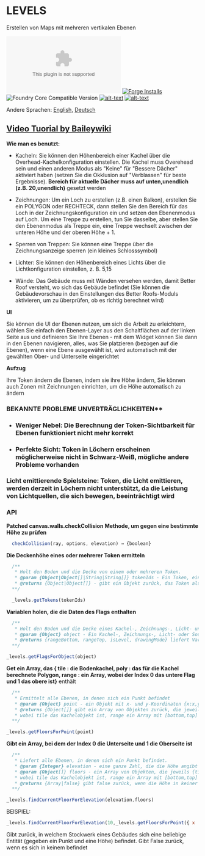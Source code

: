 # LEVELS
Erstellen von Maps mit mehreren vertikalen Ebenen

![Latest Release Download Count](https://img.shields.io/github/downloads/theripper93/Levels/latest/module.zip?color=2b82fc&label=DOWNLOADS&style=for-the-badge) [![Forge Installs](https://img.shields.io/badge/dynamic/json?label=Forge%20Installs&query=package.installs&suffix=%25&url=https%3A%2F%2Fforge-vtt.com%2Fapi%2Fbazaar%2Fpackage%2Flevels&colorB=03ff1c&style=for-the-badge)](https://forge-vtt.com/bazaar#package=levels) ![Foundry Core Compatible Version](https://img.shields.io/badge/dynamic/json.svg?url=https%3A%2F%2Fraw.githubusercontent.com%2Ftheripper93%2FLevels%2Fmain%2Fmodule.json&label=Foundry%20Version&query=$.compatibleCoreVersion&colorB=orange&style=for-the-badge) [![alt-text](https://img.shields.io/badge/-Patreon-%23ff424d?style=for-the-badge)](https://www.patreon.com/theripper93) [![alt-text](https://img.shields.io/badge/-Discord-%235662f6?style=for-the-badge)](https://discord.gg/F53gBjR97G)

Andere Sprachen: [English](README.md), [Deutsch](README.de.md)

## [Video Tuorial by Baileywiki](https://youtu.be/ELlweNunn4g)

**Wie man es benutzt:**

* Kacheln: Sie können den Höhenbereich einer Kachel über die Overhead-Kachelkonfiguration einstellen. Die Kachel muss Overehead sein und einen anderen Modus als "Keine" für "Bessere Dächer" aktiviert haben (setzen Sie die Okklusion auf "Verblassen" für beste Ergebnisse). **Bereich für aktuelle Dächer muss auf unten,unendlich (z.B. 20,unendlich)** gesetzt werden

* Zeichnungen: Um ein Loch zu erstellen (z.B. einen Balkon), erstellen Sie ein POLYGON oder RECHTECK, dann stellen Sie den Bereich für das Loch in der Zeichnungskonfiguration ein und setzen den Ebenenmodus auf Loch. Um eine Treppe zu erstellen, tun Sie dasselbe, aber stellen Sie den Ebenenmodus als Treppe ein, eine Treppe wechselt zwischen der unteren Höhe und der oberen Höhe + 1.

* Sperren von Treppen: Sie können eine Treppe über die Zeichnungsanzeige sperren (ein kleines Schlosssymbol)

* Lichter: Sie können den Höhenbereich eines Lichts über die Lichtkonfiguration einstellen, z. B. 5,15

* Wände: Das Gebäude muss mit Wänden versehen werden, damit Better Roof versteht, wo sich das Gebäude befindet (Sie können die Gebäudevorschau in den Einstellungen des Better Roofs-Moduls aktivieren, um zu überprüfen, ob es richtig berechnet wird)

**UI**

Sie können die UI der Ebenen nutzen, um sich die Arbeit zu erleichtern, wählen Sie einfach den Ebenen-Layer aus den Schaltflächen auf der linken Seite aus und definieren Sie Ihre Ebenen - mit dem Widget können Sie dann in den Ebenen navigieren, alles, was Sie platzieren (bezogen auf die Ebenen), wenn eine Ebene ausgewählt ist, wird automatisch mit der gewählten Ober- und Unterseite eingerichtet

**Aufzug**

Ihre Token ändern die Ebenen, indem sie ihre Höhe ändern, Sie können auch Zonen mit Zeichnungen einrichten, um die Höhe automatisch zu ändern

### **BEKANNTE PROBLEME** UNVERTRÄGLICHKEITEN**

* ### **Weniger Nebel**: Die Berechnung der Token-Sichtbarkeit für Ebenen funktioniert nicht mehr korrekt
* ### **Perfekte Sicht**: Token in Löchern erscheinen möglicherweise nicht in Schwarz-Weiß, mögliche andere Probleme vorhanden
### **Licht emittierende Spielsteine**: Token, die Licht emittieren, werden derzeit in Löchern nicht unterstützt, da die Leistung von Lichtquellen, die sich bewegen, beeinträchtigt wird

### **API**

**Patched canvas.walls.checkCollision Methode, um gegen eine bestimmte Höhe zu prüfen**

```js
  checkCollision(ray, options, elevation) → {boolean}
```

**Die Deckenhöhe eines oder mehrerer Token ermitteln**

```js
  /**
   * Holt den Boden und die Decke von einem oder mehreren Token.
   * @param {Object|Object[]|String|String[]} tokenIds - Ein Token, ein Array von Token, eine Token-ID oder ein Array von Token-IDs
   * @returns {Object|Object[]} - gibt ein Objekt zurück, das Token als Token-Objekt und range als Array mit 0 = Floor 1 = Ceiling enthält
  **/

  _levels.getTokens(tokenIds)
```

**Variablen holen, die die Daten des Flags enthalten**

```js
  /**
   * Holt den Boden und die Decke eines Kachel-, Zeichnungs-, Licht- und Tonobjekts.
   * @param {Object} object - Ein Kachel-, Zeichnungs-, Licht- oder Sound-Objekt
   * @returns {rangeBottom, rangeTop, isLevel, drawingMode} liefert Variablen, die die Flags-Daten enthalten
  **/

_levels.getFlagsForObject(object)
```

**Get ein Array, das { tile : die Bodenkachel, poly : das für die Kachel berechnete Polygon, range : ein Array, wobei der Index 0 das untere Flag und 1 das obere ist}** enthält

```js
  /**
   * Ermittelt alle Ebenen, in denen sich ein Punkt befindet
   * @param {Object} point - ein Objekt mit x- und y-Koordinaten {x:x,y:y}
   * @returns {Object[]} gibt ein Array von Objekten zurück, die jeweils {tile,range,poly}
   * wobei tile das Kachelobjekt ist, range ein Array mit [bottom,top] und poly das für den Raum berechnete Polygon ist
  **/

_levels.getFloorsForPoint(point)
```

**Gibt ein Array, bei dem der Index 0 die Unterseite und 1 die Oberseite ist**

```js
  /**
   * Liefert alle Ebenen, in denen sich ein Punkt befindet.
   * @param {Integer} elevation - eine ganze Zahl, die die Höhe angibt
   * @param {Object[]} floors - ein Array von Objekten, die jeweils {tile,range,poly}
   * wobei tile das Kachelobjekt ist, range ein Array mit [bottom,top] und poly das für den Raum berechnete Polygon ist
   * @returns {Array|false} gibt false zurück, wenn die Höhe in keiner der angegebenen Etagen enthalten ist, gibt ein Array mit [bottom,top] zurück, wenn eine gefunden wird
  **/

_levels.findCurrentFloorForElevation(elevation,floors)
```

BEISPIEL:

```js
_levels.findCurrentFloorForElevation(10,_levels.getFloorsForPoint({ x : token.center.x , y : token.center.y }))
```
Gibt zurück, in welchem Stockwerk eines Gebäudes sich eine beliebige Entität (gegeben ein Punkt und eine Höhe) befindet. Gibt False zurück, wenn es sich in keinem befindet
